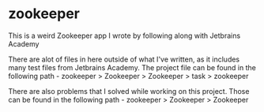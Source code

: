 # zookeeper
This is a weird Zookeeper app I wrote by following along with Jetbrains Academy

There are alot of files in here outside of what I've written, as it includes many test files from Jetbrains Academy. The project file can be found in the following path - 
zookeeper > Zookeeper > Zookeeper > task > zookeeper

There are also problems that I solved while working on this project. Those can be found in the following path - 
zookeeper > Zookeeper > Zookeeper
